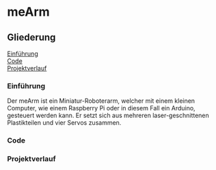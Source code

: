 # meArm

## Gliederung
[Einführung](#einf)<br>
[Code](#code)<br>
[Projektverlauf](#verl)<br>

### Einführung<a name="einf"></a>
Der meArm ist ein Miniatur-Roboterarm, welcher mit einem kleinen Computer, wie einem Raspberry Pi oder in diesem Fall ein Arduino, gesteuert werden kann. Er setzt sich aus mehreren laser-geschnittenen Plastikteilen und vier Servos zusammen.


























### Code<a name="code"></a>

### Projektverlauf<a name="verl"></a>
